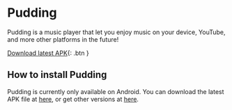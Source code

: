 # Pudding

Pudding is a music player that let you enjoy music on your device, YouTube, and more other platforms in the future!

[Download latest APK][get-latest-apk]{: .btn }

## How to install Pudding

Pudding is currently only available on Android.  You can download the latest APK file at [here][get-latest-apk], or get other versions at [here][get-old-apk].

<script>
    function getLatestApk(){fetch("https://api.github.com/repos/BorisChen396/PuddingPlayer/releases").then(res=>{if(res.ok)res.json().then(json=>{alert(JSON.stringify(json))})})};
    function getOldApk(){if(confirm("Old versions may not be stable as the latest one.\nContinue?"))window.location.href="https://github.com/BorisChen396/PuddingPlayer/releases"};
</script>

[get-latest-apk]: javascript:getLatestApk();

[get-old-apk]: javascript:getOldApk();
